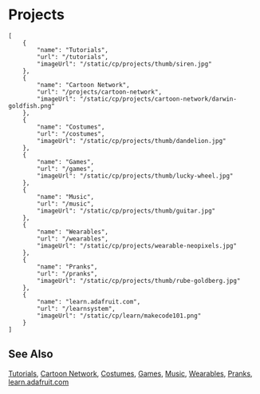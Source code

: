 # Projects

```codecard
[
    {
        "name": "Tutorials",
        "url": "/tutorials",
        "imageUrl": "/static/cp/projects/thumb/siren.jpg"
    },
    {
        "name": "Cartoon Network",
        "url": "/projects/cartoon-network",
        "imageUrl": "/static/cp/projects/cartoon-network/darwin-goldfish.png"
    },
    {
        "name": "Costumes",
        "url": "/costumes",
        "imageUrl": "/static/cp/projects/thumb/dandelion.jpg"
    },
    {
        "name": "Games",
        "url": "/games",
        "imageUrl": "/static/cp/projects/thumb/lucky-wheel.jpg"
    },
    {
        "name": "Music",
        "url": "/music",
        "imageUrl": "/static/cp/projects/thumb/guitar.jpg"
    },
    {
        "name": "Wearables",
        "url": "/wearables",
        "imageUrl": "/static/cp/projects/wearable-neopixels.jpg"
    },
    {
        "name": "Pranks",
        "url": "/pranks",
        "imageUrl": "/static/cp/projects/thumb/rube-goldberg.jpg"
    },
    {
        "name": "learn.adafruit.com",
        "url": "/learnsystem",
        "imageUrl": "/static/cp/learn/makecode101.png"
    }
]
```

## See Also

[Tutorials](/tutorials),
[Cartoon Network](/projects/cartoon-network),
[Costumes](/costumes),
[Games](/games),
[Music](/music),
[Wearables](/wearables),
[Pranks](/pranks),
[learn.adafruit.com](/learnsystem)

